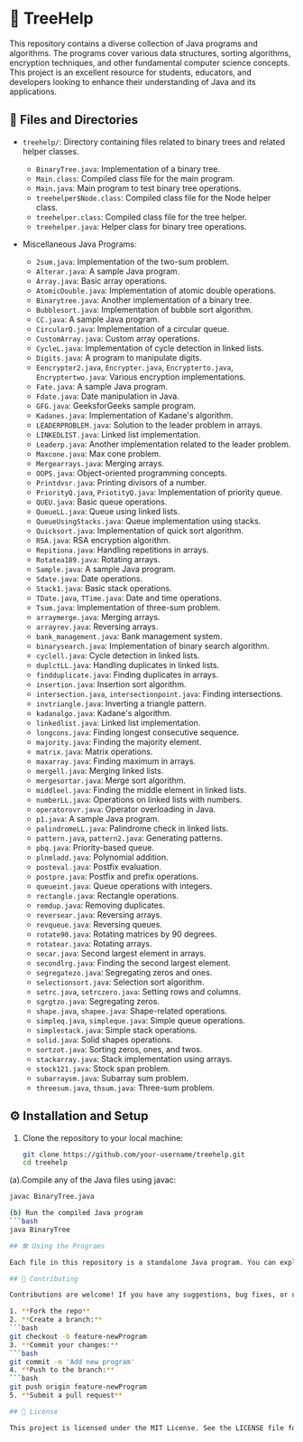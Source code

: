 # 🌳 TreeHelp

This repository contains a diverse collection of Java programs and algorithms. The programs cover various data structures, sorting algorithms, encryption techniques, and other fundamental computer science concepts. This project is an excellent resource for students, educators, and developers looking to enhance their understanding of Java and its applications.

## 📂 Files and Directories

- `treehelp/`: Directory containing files related to binary trees and related helper classes.
  - `BinaryTree.java`: Implementation of a binary tree.
  - `Main.class`: Compiled class file for the main program.
  - `Main.java`: Main program to test binary tree operations.
  - `treehelper$Node.class`: Compiled class file for the Node helper class.
  - `treehelper.class`: Compiled class file for the tree helper.
  - `treehelper.java`: Helper class for binary tree operations.

- Miscellaneous Java Programs:
  - `2sum.java`: Implementation of the two-sum problem.
  - `Alterar.java`: A sample Java program.
  - `Array.java`: Basic array operations.
  - `AtomicDouble.java`: Implementation of atomic double operations.
  - `Binarytree.java`: Another implementation of a binary tree.
  - `Bubblesort.java`: Implementation of bubble sort algorithm.
  - `CC.java`: A sample Java program.
  - `CircularQ.java`: Implementation of a circular queue.
  - `CustomArray.java`: Custom array operations.
  - `CycleL.java`: Implementation of cycle detection in linked lists.
  - `Digits.java`: A program to manipulate digits.
  - `Eencrypter2.java`, `Encrypter.java`, `Encrypterto.java`, `Encryptertwo.java`: Various encryption implementations.
  - `Fate.java`: A sample Java program.
  - `Fdate.java`: Date manipulation in Java.
  - `GFG.java`: GeeksforGeeks sample program.
  - `Kadanes.java`: Implementation of Kadane's algorithm.
  - `LEADERPROBLEM.java`: Solution to the leader problem in arrays.
  - `LINKEDLIST.java`: Linked list implementation.
  - `Leaderp.java`: Another implementation related to the leader problem.
  - `Maxcone.java`: Max cone problem.
  - `Mergearrays.java`: Merging arrays.
  - `OOPS.java`: Object-oriented programming concepts.
  - `Printdvsr.java`: Printing divisors of a number.
  - `PriorityQ.java`, `PriotityQ.java`: Implementation of priority queue.
  - `QUEU.java`: Basic queue operations.
  - `QueueLL.java`: Queue using linked lists.
  - `QueueUsingStacks.java`: Queue implementation using stacks.
  - `Quicksort.java`: Implementation of quick sort algorithm.
  - `RSA.java`: RSA encryption algorithm.
  - `Repitiona.java`: Handling repetitions in arrays.
  - `Rotatea189.java`: Rotating arrays.
  - `Sample.java`: A sample Java program.
  - `Sdate.java`: Date operations.
  - `Stack1.java`: Basic stack operations.
  - `TDate.java`, `TTime.java`: Date and time operations.
  - `Tsum.java`: Implementation of three-sum problem.
  - `arraymerge.java`: Merging arrays.
  - `arrayrev.java`: Reversing arrays.
  - `bank_management.java`: Bank management system.
  - `binarysearch.java`: Implementation of binary search algorithm.
  - `cyclell.java`: Cycle detection in linked lists.
  - `duplctLL.java`: Handling duplicates in linked lists.
  - `findduplicate.java`: Finding duplicates in arrays.
  - `insertion.java`: Insertion sort algorithm.
  - `intersection.java`, `intersectionpoint.java`: Finding intersections.
  - `invtriangle.java`: Inverting a triangle pattern.
  - `kadanalgo.java`: Kadane's algorithm.
  - `linkedlist.java`: Linked list implementation.
  - `longcons.java`: Finding longest consecutive sequence.
  - `majority.java`: Finding the majority element.
  - `matrix.java`: Matrix operations.
  - `maxarray.java`: Finding maximum in arrays.
  - `mergell.java`: Merging linked lists.
  - `mergesortar.java`: Merge sort algorithm.
  - `middleel.java`: Finding the middle element in linked lists.
  - `numberLL.java`: Operations on linked lists with numbers.
  - `operatorovr.java`: Operator overloading in Java.
  - `p1.java`: A sample Java program.
  - `palindromeLL.java`: Palindrome check in linked lists.
  - `pattern.java`, `pattern2.java`: Generating patterns.
  - `pbq.java`: Priority-based queue.
  - `plnmladd.java`: Polynomial addition.
  - `posteval.java`: Postfix evaluation.
  - `postpre.java`: Postfix and prefix operations.
  - `queueint.java`: Queue operations with integers.
  - `rectangle.java`: Rectangle operations.
  - `remdup.java`: Removing duplicates.
  - `reversear.java`: Reversing arrays.
  - `revqueue.java`: Reversing queues.
  - `rotate90.java`: Rotating matrices by 90 degrees.
  - `rotatear.java`: Rotating arrays.
  - `secar.java`: Second largest element in arrays.
  - `secondlrg.java`: Finding the second largest element.
  - `segregatezo.java`: Segregating zeros and ones.
  - `selectionsort.java`: Selection sort algorithm.
  - `setrc.java`, `setrczero.java`: Setting rows and columns.
  - `sgrgtzo.java`: Segregating zeros.
  - `shape.java`, `shapee.java`: Shape-related operations.
  - `simpleq.java`, `simpleque.java`: Simple queue operations.
  - `simplestack.java`: Simple stack operations.
  - `solid.java`: Solid shapes operations.
  - `sortzot.java`: Sorting zeros, ones, and twos.
  - `stackarray.java`: Stack implementation using arrays.
  - `stock121.java`: Stock span problem.
  - `subarraysm.java`: Subarray sum problem.
  - `threesum.java`, `thsum.java`: Three-sum problem.

## ⚙️ Installation and Setup

1. Clone the repository to your local machine:
   ```bash
   git clone https://github.com/your-username/treehelp.git
   cd treehelp
(a).Compile any of the Java files using javac:
  ```bash
  javac BinaryTree.java

(b) Run the compiled Java program
  ```bash
  java BinaryTree

## 🛠 Using the Programs

Each file in this repository is a standalone Java program. You can explore the code, modify it, and run it to see how different algorithms and data structures work. For programs that require input, you can provide input through the console.

## 🤝 Contributing

Contributions are welcome! If you have any suggestions, bug fixes, or new features to add, feel free to open an issue or submit a pull request.

1. **Fork the repo**
2. **Create a branch:**
 ```bash
 git checkout -b feature-newProgram
3. **Commit your changes:**
 ```bash
 git commit -m 'Add new program'
4. **Push to the branch:**
 ```bash
 git push origin feature-newProgram
5. **Submit a pull request**

## 📜 License

This project is licensed under the MIT License. See the LICENSE file for more d

